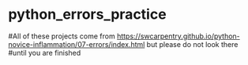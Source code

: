 # python_errors_practice
#All of these projects come from https://swcarpentry.github.io/python-novice-inflammation/07-errors/index.html but please do not look there #until you are finished
